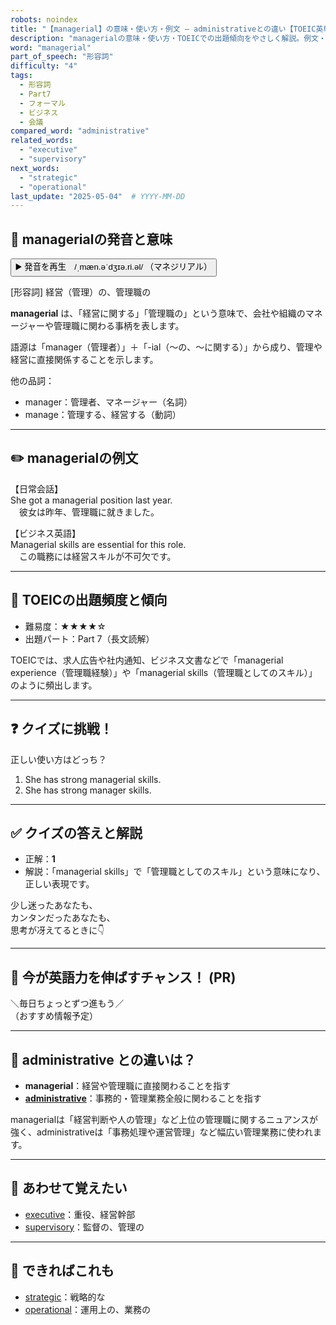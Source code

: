 ```yaml
---
robots: noindex
title: "【managerial】の意味・使い方・例文 ― administrativeとの違い【TOEIC英単語】"
description: "managerialの意味・使い方・TOEICでの出題傾向をやさしく解説。例文・クイズ付きでadministrativeとの違いもわかりやすく学べます。"
word: "managerial"
part_of_speech: "形容詞"
difficulty: "4"
tags:
  - 形容詞
  - Part7
  - フォーマル
  - ビジネス
  - 会議
compared_word: "administrative"
related_words:
  - "executive"
  - "supervisory"
next_words:
  - "strategic"
  - "operational"
last_update: "2025-05-04"  # YYYY-MM-DD
---
```


## 🔰 managerialの発音と意味

<button class="play-audio" onclick="playTTS('managerial')">
  <span class="play-audio-main">
    ▶️ 発音を再生　/ˌmæn.əˈdʒɪə.ri.əl/
  </span>
  <span class="play-audio-sub">
    （マネジリアル）
  </span>
</button>

[形容詞] 経営（管理）の、管理職の

**managerial** は、「経営に関する」「管理職の」という意味で、会社や組織のマネージャーや管理職に関わる事柄を表します。

語源は「manager（管理者）」＋「-ial（～の、～に関する）」から成り、管理や経営に直接関係することを示します。

他の品詞：  
- manager：管理者、マネージャー（名詞）
- manage：管理する、経営する（動詞）

---

## ✏️ managerialの例文

【日常会話】  
She got a managerial position last year.  
　彼女は昨年、管理職に就きました。

【ビジネス英語】  
Managerial skills are essential for this role.  
　この職務には経営スキルが不可欠です。

---

## 🎯 TOEICの出題頻度と傾向

- 難易度：★★★★☆
- 出題パート：Part 7（長文読解）

TOEICでは、求人広告や社内通知、ビジネス文書などで「managerial experience（管理職経験）」や「managerial skills（管理職としてのスキル）」のように頻出します。

---

## ❓ クイズに挑戦！

正しい使い方はどっち？

1. She has strong managerial skills.  
2. She has strong manager skills.

---

## ✅ クイズの答えと解説

- 正解：**1**
- 解説：「managerial skills」で「管理職としてのスキル」という意味になり、正しい表現です。

少し迷ったあなたも、  
カンタンだったあなたも、  
思考が冴えてるときに👇️

---

## 🚀 今が英語力を伸ばすチャンス！ (PR)

<div class="info-center">
＼毎日ちょっとずつ進もう／<br>  
（おすすめ情報予定）
</div>

---

## 🤔  administrative との違いは？

- **managerial**：経営や管理職に直接関わることを指す
- **[administrative](/word/administrative)**：事務的・管理業務全般に関わることを指す

managerialは「経営判断や人の管理」など上位の管理職に関するニュアンスが強く、administrativeは「事務処理や運営管理」など幅広い管理業務に使われます。

---

## 🧩 あわせて覚えたい

- [executive](/word/executive)：重役、経営幹部
- [supervisory](/word/supervisory)：監督の、管理の

---

## 📖 できればこれも

- [strategic](/word/strategic)：戦略的な
- [operational](/word/operational)：運用上の、業務の

<!-- cvid: aid15_bid11 -->
